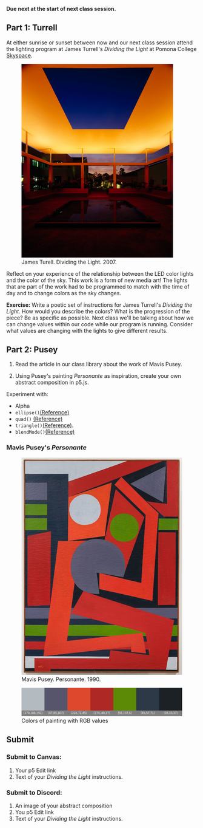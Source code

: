 **Due next at the start of next class session.**

## Part 1: Turrell

At either sunrise or sunset between now and our next class session attend the lighting program at James Turrell's *Dividing the Light* at Pomona College [Skyspace](https://www.pomona.edu/museum/collections/james-turrell-skyspace).

<figure> <img src = "/assets/images/code_01_turrell_01.jpg" width = "400px"><figcaption>James Turell. Dividing the Light. 2007.</figcaption> </figure>

Reflect on your experience of the relationship between the LED color lights and the color of the sky. This work is a form of new media art! The lights that are part of the work had to be programmed to match with the time of day and to change colors as the sky changes.

**Exercise:** Write a poetic set of instructions for James Turrell's *Dividing the Light*. How would you describe the colors? What is the progression of the piece? Be as specific as possible. Next class we'll be talking about how we can change values within our code while our program is running. Consider what values are changing with the lights to give different results.

## Part 2: Pusey

1. Read the article in our class library about the work of Mavis Pusey.

2. Using Pusey's painting *Personante* as inspiration, create your own abstract composition in p5.js.

Experiment with:

- Alpha
- `ellipse()`[(Reference)](https://p5js.org/reference/p5/ellipse/)
- `quad()` [(Reference)](https://p5js.org/reference/p5/quad/)
- `triangle()`[(Reference)](https://p5js.org/reference/p5/triangle/).
- `blendMode()`[(Reference)](https://p5js.org/reference/p5/blendMode/)

### Mavis Pusey's *Personante*

<figure> <img src = "/assets/images/code_01_marvis_01.jpg" ><figcaption> Mavis Pusey. Personante. 1990.</figcaption> </figure>

<figure> <img src = "/assets/images/code_01_exercise_color.jpg" ><figcaption>Colors of painting with RGB values</figcaption> </figure>

## Submit

### Submit to Canvas:

1. Your p5 Edit link
3. Text of your *Dividing the Light* instructions.

### Submit to Discord:

1. An image of your abstract composition
2. You p5 Edit link
3. Text of your *Dividing the Light* instructions.